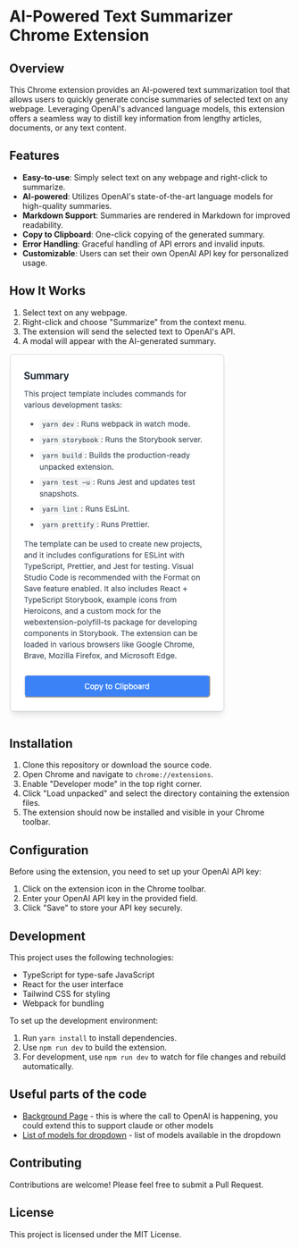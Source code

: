 # AI-Powered Text Summarizer Chrome Extension

## Overview

This Chrome extension provides an AI-powered text summarization tool that allows users to quickly generate concise summaries of selected text on any webpage. Leveraging OpenAI's advanced language models, this extension offers a seamless way to distill key information from lengthy articles, documents, or any text content.

## Features

- **Easy-to-use**: Simply select text on any webpage and right-click to summarize.
- **AI-powered**: Utilizes OpenAI's state-of-the-art language models for high-quality summaries.
- **Markdown Support**: Summaries are rendered in Markdown for improved readability.
- **Copy to Clipboard**: One-click copying of the generated summary.
- **Error Handling**: Graceful handling of API errors and invalid inputs.
- **Customizable**: Users can set their own OpenAI API key for personalized usage.

## How It Works

1. Select text on any webpage.
2. Right-click and choose "Summarize" from the context menu.
3. The extension will send the selected text to OpenAI's API.
4. A modal will appear with the AI-generated summary.

![Extension Modal Screenshot](modal-screenshot.png)

## Installation

1. Clone this repository or download the source code.
2. Open Chrome and navigate to `chrome://extensions`.
3. Enable "Developer mode" in the top right corner.
4. Click "Load unpacked" and select the directory containing the extension files.
5. The extension should now be installed and visible in your Chrome toolbar.

## Configuration

Before using the extension, you need to set up your OpenAI API key:

1. Click on the extension icon in the Chrome toolbar.
2. Enter your OpenAI API key in the provided field.
3. Click "Save" to store your API key securely.

## Development

This project uses the following technologies:

- TypeScript for type-safe JavaScript
- React for the user interface
- Tailwind CSS for styling
- Webpack for bundling

To set up the development environment:

1. Run `yarn install` to install dependencies.
2. Use `npm run dev` to build the extension.
3. For development, use `npm run dev` to watch for file changes and rebuild automatically.

## Useful parts of the code
- [Background Page](https://github.com/ColeMurray/chrome-llm-summarizer/blob/main/source/src/backgroundPage.ts) - this is where the call to OpenAI is happening, you could extend this to support claude or other models  
- [List of models for dropdown](https://github.com/ColeMurray/chrome-llm-summarizer/blob/main/source/src/popup/component.tsx#L7) - list of models available in the dropdown

## Contributing

Contributions are welcome! Please feel free to submit a Pull Request.

## License

This project is licensed under the MIT License.
